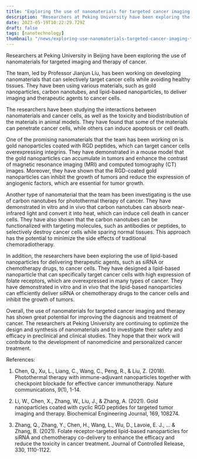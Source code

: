 ```yaml
---
title: "Exploring the use of nanomaterials for targeted cancer imaging and therapy"
description: "Researchers at Peking University have been exploring the use of nanomaterials for targeted imaging and therapy of cancer."
date: 2023-05-19T10:22:29.729Z
draft: false
tags: [nanotechnology]
thumbnail: "/news/exploring-use-nanomaterials-targeted-cancer-imaging-therapy/thumb.png"
---
```


Researchers at Peking University in Beijing have been exploring the use of nanomaterials for targeted imaging and therapy of cancer.

The team, led by Professor Jianjun Liu, has been working on developing nanomaterials that can selectively target cancer cells while avoiding healthy tissues. They have been using various materials, such as gold nanoparticles, carbon nanotubes, and lipid-based nanoparticles, to deliver imaging and therapeutic agents to cancer cells.

The researchers have been studying the interactions between nanomaterials and cancer cells, as well as the toxicity and biodistribution of the materials in animal models. They have found that some of the materials can penetrate cancer cells, while others can induce apoptosis or cell death.

One of the promising nanomaterials that the team has been working on is gold nanoparticles coated with RGD peptides, which can target cancer cells overexpressing integrins. They have demonstrated in a mouse model that the gold nanoparticles can accumulate in tumors and enhance the contrast of magnetic resonance imaging (MRI) and computed tomography (CT) images. Moreover, they have shown that the RGD-coated gold nanoparticles can inhibit the growth of tumors and reduce the expression of angiogenic factors, which are essential for tumor growth.

Another type of nanomaterial that the team has been investigating is the use of carbon nanotubes for photothermal therapy of cancer. They have demonstrated in vitro and in vivo that carbon nanotubes can absorb near-infrared light and convert it into heat, which can induce cell death in cancer cells. They have also shown that the carbon nanotubes can be functionalized with targeting molecules, such as antibodies or peptides, to selectively destroy cancer cells while sparing normal tissues. This approach has the potential to minimize the side effects of traditional chemoradiotherapy.

In addition, the researchers have been exploring the use of lipid-based nanoparticles for delivering therapeutic agents, such as siRNA or chemotherapy drugs, to cancer cells. They have designed a lipid-based nanoparticle that can specifically target cancer cells with high expression of folate receptors, which are overexpressed in many types of cancer. They have demonstrated in vitro and in vivo that the lipid-based nanoparticles can efficiently deliver siRNA or chemotherapy drugs to the cancer cells and inhibit the growth of tumors.

Overall, the use of nanomaterials for targeted cancer imaging and therapy has shown great potential for improving the diagnosis and treatment of cancer. The researchers at Peking University are continuing to optimize the design and synthesis of nanomaterials and to investigate their safety and efficacy in preclinical and clinical studies. They hope that their work will contribute to the development of nanomedicine and personalized cancer treatment.

References:

1. Chen, Q., Xu, L., Liang, C., Wang, C., Peng, R., & Liu, Z. (2018). Photothermal therapy with immune-adjuvant nanoparticles together with checkpoint blockade for effective cancer immunotherapy. Nature communications, 9(1), 1-14.

2. Li, W., Chen, X., Zhang, W., Liu, J., & Zhang, A. (2021). Gold nanoparticles coated with cyclic RGD peptides for targeted tumor imaging and therapy. Biochemical Engineering Journal, 169, 108274.

3. Zhang, Q., Zhang, Y., Chen, H., Wang, L., Wu, D., Lavoie, E. J., ... & Zhang, B. (2021). Folate receptor-targeted lipid-based nanoparticles for siRNA and chemotherapy co-delivery to enhance the efficacy and reduce the toxicity in cancer treatment. Journal of Controlled Release, 330, 1110-1122.

